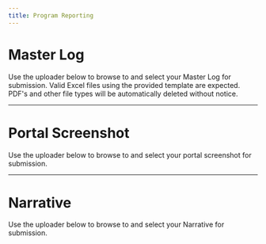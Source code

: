 ```yaml
---
title: Program Reporting
---
```


# Master Log
Use the uploader below to browse to and select your Master Log for submission. Valid Excel files using the provided template are expected. PDF's and other file types will be automatically deleted without notice. 

<script src="https://csuchico.app.box.com/upload-widget/embed.js?folderID=61710546104&height=420&isDescriptionFieldShown=0&isEmailRequired=1&title=Submit%20File(s)%20to%20MasterLogs&token=iuw431kool6y4h78n6i3w5vmzaxx4gbb&width=385" type="text/javascript"></script>

----

# Portal Screenshot 
Use the uploader below to browse to and select your portal screenshot for submission.

<script src="https://csuchico.app.box.com/upload-widget/embed.js?folderID=61752628900&height=420&isDescriptionFieldShown=0&isEmailRequired=1&title=Submit%20File(s)%20to%20Portal_Screenshots&token=vadpgl41xf8cbahbw3dbe6v9qtqtj21o&width=385" type="text/javascript"></script>

----

# Narrative
Use the uploader below to browse to and select your Narrative for submission.

<script src="https://csuchico.app.box.com/upload-widget/embed.js?folderID=68210274612&height=420&isDescriptionFieldShown=0&isEmailRequired=1&title=Submit%20File(s)%20to%20Narrative&token=uzwstymdbi0rtmnbf49soil8knkn6yht&width=385" type="text/javascript"></script>

